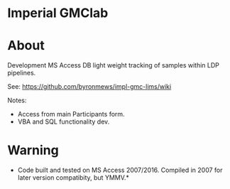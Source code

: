 Imperial GMClab
========================

# About

Development MS Access DB light weight tracking of samples within LDP pipelines.

See:
https://github.com/byronmews/impl-gmc-lims/wiki

Notes:
* Access from main Participants form.
* VBA and SQL functionality dev.


# Warning

* Code built and tested on MS Access 2007/2016. Compiled in 2007 for later version compatibity, but YMMV.*

